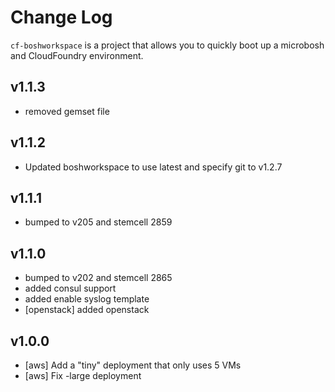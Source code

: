 Change Log
==========

`cf-boshworkspace` is a project that allows you to quickly boot up a microbosh and CloudFoundry environment.


v1.1.3
------
- removed gemset file

v1.1.2
------
- Updated boshworkspace to use latest and specify git to v1.2.7

v1.1.1
------
- bumped to v205 and stemcell 2859

v1.1.0
------

- bumped to v202 and stemcell 2865
- added consul support
- added enable syslog template
- [openstack] added openstack

v1.0.0
-----

- [aws] Add a "tiny" deployment that only uses 5 VMs
- [aws] Fix -large deployment
